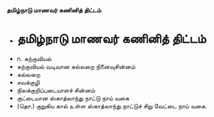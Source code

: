 **தமிழ்நாடு மாணவர் கணினித் திட்டம்**
- # தமிழ்நாடு மாணவர் கணினித் திட்டம்
- n. கற்குவியல்
- கற்குவியல் வடிவான கல்லறை நினைவுசின்னம்
- கல்லறை
- சவக்குழி
- நிலக்குறிப்படையாளச் சின்னம்
- குட்டையான ஸ்காத்லாந்து நாட்டு நாய் வகை
- (தொ.) குறுகிய கால் உள்ள ஸ்காத்லாந்து நாட்டுச் சிறு வேட்டை நாய் வகை.

